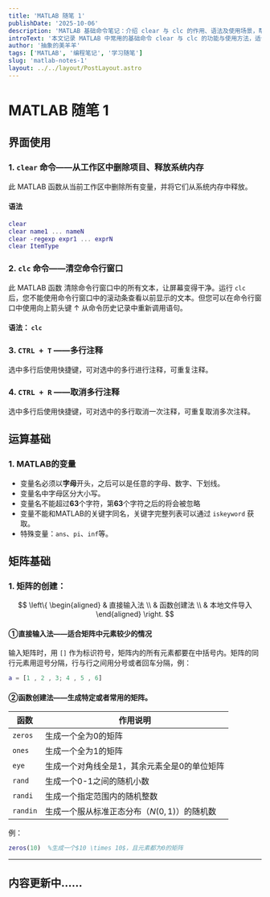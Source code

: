 ```yaml
---
title: 'MATLAB 随笔 1'
publishDate: '2025-10-06'
description: 'MATLAB 基础命令笔记：介绍 clear 与 clc 的作用、语法及使用场景，帮助初学者了解工作区与命令行的清理机制。'
introText: '本文记录 MATLAB 中常用的基础命令 clear 与 clc 的功能与使用方法，适合刚入门的同学作为日常学习随笔。'
author: '抽象的美羊羊'
tags: ['MATLAB', '编程笔记', '学习随笔'] 
slug: 'matlab-notes-1'
layout: ../../layout/PostLayout.astro
---
```







# MATLAB 随笔 1

## 界面使用

### 1. `clear` 命令——从工作区中删除项目、释放系统内存
此 MATLAB 函数从当前工作区中删除所有变量，并将它们从系统内存中释放。

#### 语法
```matlab
clear
clear name1 ... nameN
clear -regexp expr1 ... exprN
clear ItemType
```

### 2. `clc` 命令——清空命令行窗口

此 MATLAB 函数 清除命令行窗口中的所有文本，让屏幕变得干净。运行 `clc` 后，您不能使用命令行窗口中的滚动条查看以前显示的文本。但您可以在命令行窗口中使用向上箭头键 ↑ 从命令历史记录中重新调用语句。

#### 语法： `clc`

### 3. `CTRL + T` ——多行注释 
选中多行后使用快捷键，可对选中的多行进行注释，可重复注释。

### 4. `CTRL + R` ——取消多行注释 
选中多行后使用快捷键，可对选中的多行取消一次注释，可重复取消多次注释。

## 运算基础

### 1. MATLAB的变量
* 变量名必须以**字母**开头，之后可以是任意的字母、数字、下划线。
* 变量名中字母区分大小写。
* 变量名不能超过**63**个字符，第**63**个字符之后的将会被忽略
* 变量不能和MATLAB的关键字同名，关键字完整列表可以通过 `iskeyword` 获取。
* 特殊变量：`ans`、`pi`、`inf`等。

## 矩阵基础
    
### 1. 矩阵的创建：




$$
\left\{
\begin{aligned}
  & 直接输入法 \\
  & 函数创建法 \\
  & 本地文件导入
\end{aligned}
\right.
$$


#### ①直接输入法——适合矩阵中元素较少的情况 

输入矩阵时，用 `[]` 作为标识符号，矩阵内的所有元素都要在中括号内。矩阵的同行元素用逗号分隔，行与行之间用分号或者回车分隔，例：

```matlab
a = [1 , 2 , 3; 4 , 5 , 6]
```

#### ②函数创建法——生成特定或者常用的矩阵。

| 函数    | 作用说明                                   |
| ------- | ----------------------------------------- |
|`zeros`|生成一个全为0的矩阵|
|`ones`|生成一个全为1的矩阵|
|`eye`|生成一个对角线全是1，其余元素全是0的单位矩阵|
|`rand`|生成一个0-1之间的随机小数|
|`randi`|生成一个指定范围内的随机整数|
|`randin`|生成一个服从标准正态分布（$N(0,1)$）的随机数|

例：
```matlab
zeros(10)  %生成一个$10 \times 10$，且元素都为0的矩阵
```

---



## 内容更新中……

